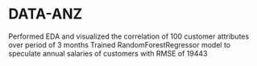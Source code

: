 # DATA-ANZ
Performed EDA and visualized the correlation of 100 customer attributes over period of 3 months 
Trained RandomForestRegressor model to speculate annual salaries of customers with RMSE of 19443
